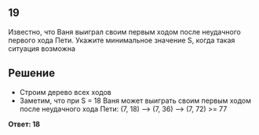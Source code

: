 ## 19

Известно, что Ваня выиграл своим первым ходом после неудачного первого хода Пети. 
Укажите минимальное значение S, когда такая ситуация возможна

## Решение

* Строим дерево всех ходов
* Заметим, что при S = 18 Ваня может выиграть своим первым ходом после неудачного хода Пети: 
(7, 18) --> (7, 36) --> (7, 72) >= 77

**Ответ: 18**